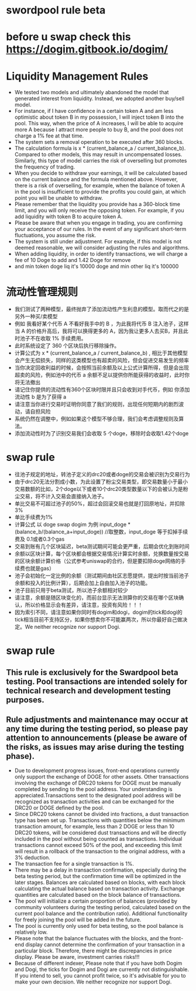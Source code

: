 # swordpool rule beta
# before u swap check this https://dogim.gitbook.io/dogim/

# Liquidity Management Rules
* We tested two models and ultimately abandoned the model that generated interest from liquidity. Instead, we adopted another buy/sell model.
* For instance, if I have confidence in a certain token A and am less optimistic about token B in my possession, I will inject token B into the pool. This way, when the price of A increases, I will be able to acquire more A because I attract more people to buy B, and the pool does not charge a 1% fee at that time.
* The system sets a removal operation to be executed after 360 blocks.
* The calculation formula is x * (current_balance_a / current_balance_b). Compared to other models, this may result in uncompensated losses. Similarly, this type of model carries the risk of overselling but promotes the frequency of trading.
* When you decide to withdraw your earnings, it will be calculated based on the current balance and the formula mentioned above. However, there is a risk of overselling, for example, when the balance of token A in the pool is insufficient to provide the profits you could gain, at which point you will be unable to withdraw.
* Please remember that the liquidity you provide has a 360-block time limit, and you will only receive the opposing token. For example, if you add liquidity with token B to acquire token A.
* Please be aware that when you engage in trading, you are confirming your acceptance of our rules. In the event of any significant short-term fluctuations, you assume the risk.
* The system is still under adjustment. For example, if this model is not deemed reasonable, we will consider adjusting the rules and algorithms.
* When adding liquidity, in order to identify transactions, we will charge a fee of 10 Doge to add and 1.42 Doge for remove
* and min token doge liq it's 10000 doge and min other liq it's 100000

# 流动性管理规则
* 我们测试了两种模型，最终抛弃了添加流动性产生利息的模型。取而代之的是另外一种买/卖模型
* 例如 我看好某个代币 A 不看好我手中的 B ，为此我将代币 B 注入池子，这样当 A 的价格升高后，我将可以换得更多的 A，因为我让更多人去买B，并且此时池子不在收取 1% 手续费用。
* 此时系统设定了 360 个区块后执行移除操作。
* 计算公式为 x * (current_balance_a / current_balance_b) , 相比于其他模型会产生无偿损失，同样的这类模型也有超卖的风险，但会促进交易发生的频率
* 当你决定回收利益的时候，会按照当前余额及以上公式计算所得，但是会出现超卖的风险，例如池中的代币 a 余额不足以提供你所能获得的收益时，此时你将无法撤出
* 请记住你提供的流动性有360个区块时限并且只会收到对手代币，例如 你添加流动性 b 是为了获得 a
* 请注意当你进行交易时证明你同意了我们的规则，出现任何短期内的剧烈波动，请自担风险
* 系统仍然在调整中，例如如果这个模型不够合理，我们会考虑调整规则及算法。
* 添加流动性时为了识别交易我们会收取 5 个doge，移除时会收取1.42个doge

# swap rule
* 往池子规定的地址，转池子定义的drc20或者doge的交易会被识别为交易行为
* 由于drc20无法分割成小数，为此设置了粉尘交易类型，即交易数量小于最小交易数额的比如，2个doge以下或者10个drc20类型数量以下的会被认为是粉尘交易，将不计入交易会直接纳入池子。
* 单比交易不可超过池子的50%，超过会回滚交易也就是打回原地址，并扣除3%
* 单比手续费为1%
* 计算公式 以 doge swap dogim 为例 input_doge * (balance_b/(balance_a+input_doge)) //取整数，input_doge 等于扣掉手续费及 0.1或者0.3个gas
* 交易到账有几个区块延迟，beta测试期间可能会更严重，后期会优化到账时间
* 余额以区块计算，每个区块都会根据交易情况计算实时余额，兑换数量按交易的区块余额计算价格（公式参考uniswap的合约，但是要扣除doge网络的手续费也就是gas）
* 池子会初始化一定比例的余额（测试期间由社区志愿提供，提出时按当前池子余额和投入的比例计算），后期会加上自由加入池子的功能。
* 池子目前只用于beta测试，所以池子余额相对较少
* 请注意，余额是随区块变化的，而前台显示无法测算你的交易在哪个区块确认，所以价格显示会有差异，请注意，投资有风险！！！
* 因为索引不同，请注意如果你同时有dogim和dogi，dogim的tick和dogi的tick相当目前不支持区分，如果你想卖你不可能赢两次，所以你最好自己做决定。We neither recognize nor support Dogi.

# swap rule
## This rule is exclusively for the Swardpool beta testing. Pool transactions are intended solely for technical research and development testing purposes.
## Rule adjustments and maintenance may occur at any time during the testing period, so please pay attention to announcements (please be aware of the risks, as issues may arise during the testing phase).

* Due to development progress issues, front-end operations currently only support the exchange of DOGE for other assets. Other transactions involving the exchange of DRC20 tokens for DOGE must be manually completed by sending to the pool address. Your understanding is appreciated.Transactions sent to the designated pool address will be recognized as transaction activities and can be exchanged for the DRC20 or DOGE defined by the pool.
* Since DRC20 tokens cannot be divided into fractions, a dust transaction type has been set up. Transactions with quantities below the minimum transaction amount, for example, less than 2 DOGE or less than 10 DRC20 tokens, will be considered dust transactions and will be directly included in the pool without being counted as transactions.
Individual transactions cannot exceed 50% of the pool, and exceeding this limit will result in a rollback of the transaction to the original address, with a 3% deduction.
* The transaction fee for a single transaction is 1%.
* There may be a delay in transaction confirmation, especially during the beta testing period, but the confirmation time will be optimized in the later stages.
Balances are calculated based on blocks, with each block calculating the actual balance based on transaction activity. Exchange quantities are calculated based on the block balance of transactions.
* The pool will initialize a certain proportion of balances (provided by community volunteers during the testing period, calculated based on the current pool balance and the contribution ratio). Additional functionality for freely joining the pool will be added in the future.
* The pool is currently only used for beta testing, so the pool balance is relatively low.
* Please note that the balance fluctuates with the blocks, and the front-end display cannot determine the confirmation of your transaction in a particular block. Therefore, there might be discrepancies in price display. Please be aware, investment carries risks!!!
* Because of different indexer, Please note that if you have both Dogim and Dogi, the ticks for Dogim and Dogi are currently not distinguishable. If you intend to sell, you cannot profit twice, so it's advisable for you to make your own decision. We neither recognize nor support Dogi.

